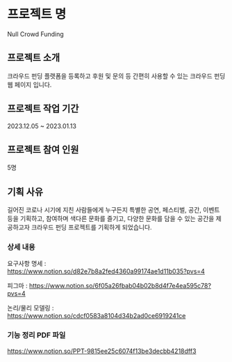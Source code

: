 # 프로젝트 명
Null Crowd Funding

## 프로젝트 소개
크라우드 펀딩 플랫폼을 등록하고 후원 및 문의 등 간편히 사용할 수 있는 크라우드 펀딩 웹 페이지 입니다.

## 프로젝트 작업 기간
2023.12.05 ~ 2023.01.13

## 프로젝트 참여 인원
5명

## 기획 사유
길어진 코로나 시기에 지친 사람들에게 누구든지 특별한 공연, 페스티벌, 공간, 이벤트 등을 기획하고, 참여하며
색다른 문화를 즐기고, 다양한 문화를 담을 수 있는 공간을 제공하고자 크라우드 펀딩 프로젝트를 기획하게 되었습니다.

### 상세 내용

요구사항 명세 : https://www.notion.so/d82e7b8a2fed4360a99174ae1d11b035?pvs=4

피그마 : https://www.notion.so/6f05a26fbab04b02b8d4f7e4ea595c78?pvs=4

논리/물리 모델링 : https://www.notion.so/cdcf0583a8104d34b2ad0ce6919241ce

### 기능 정리 PDF 파일
https://www.notion.so/PPT-9815ee25c6074f13be3decbb4218dff3
